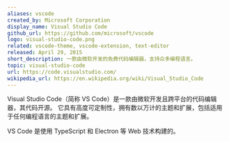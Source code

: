 ```yaml
---
aliases: vscode
created_by: Microsoft Corporation
display_name: Visual Studio Code
github_url: https://github.com/microsoft/vscode
logo: visual-studio-code.png
related: vscode-theme, vscode-extension, text-editor
released: April 29, 2015
short_description: 一款由微软开发的免费代码编辑器，支持众多编程语言。
topic: visual-studio-code
url: https://code.visualstudio.com/
wikipedia_url: https://en.wikipedia.org/wiki/Visual_Studio_Code
---
```


Visual Studio Code（简称 VS Code）是一款由微软开发且跨平台的代码编辑器，其代码开源。
它具有高度可定制性，拥有数以万计的主题和扩展，包括适用于任何编程语言的主题和扩展。

VS Code 是使用 TypeScript 和 Electron 等 Web 技术构建的。